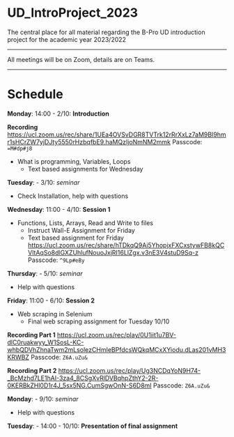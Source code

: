 # UD_IntroProject_2023

The central place for all material regarding the B-Pro UD introduction project for the academic year 2023/2022

----

All meetings will be on Zoom, details are on Teams. 

----
# Schedule
__Monday__: 14:00 - 2/10: __Introduction__

__Recording__
https://ucl.zoom.us/rec/share/1UEa4OVSvDGR8TVTrk12rRrXxLz7aM9BI9hmr1sHCrZW7yjDJty5550rHzbqfbE9.haMQzIjoNmNM2mmk
Passcode: `=M#dp#j8`

- What is programming, Variables, Loops
    - Text based assignments for Wednesday

__Tuesday__: - 3/10: _seminar_
- Check Installation, help with questions

__Wednesday__: 11:00 - 4/10: __Session 1__
- Functions, Lists, Arrays, Read and Write to files
    - Instruct Wall-E Assignment for Friday
    - Text based assignment for Friday
https://ucl.zoom.us/rec/share/hTDkqQ9Ai5YhopjxFXCxstywFB8kQCVltAqSo8dlGXZUhlufNouoJxjRI16LlZgx.v3nE3V4stuD9Sq-z
Passcode: `^9Lp#eBy`

__Thursday__: - 5/10: _seminar_
- Help with questions

__Friday__: 11:00 - 6/10: __Session 2__
- Web scraping in Selenium
    - Final web scraping assignment for Tuesday 10/10

__Recording Part 1__
https://ucl.zoom.us/rec/play/0U1iit1u7BV-dlC0ruakwyy_W1SosL-KC-whbQDVhZhnaTwm2mLsolezCHmIeBPfdcsWQkqMCxXYiodu.dLas201vMH3KRWBZ
Passcode: `Z6A.uZu&`

__Recording Part 2__
https://ucl.zoom.us/rec/play/Ug3NCDqYoN9H74-_BcMzhd7LE1hAI-3za4_8CSgXvRlDVBqhpZthY2-2R-0KERBkZHl0D1r4J_5sx5NG.CumSgwOnN-S6D8mI
Passcode: `Z6A.uZu&`

__Monday__: - 9/10: _seminar_
- Help with questions

__Tuesday__: - 14:00 - 10/10: __Presentation of final assignment__
